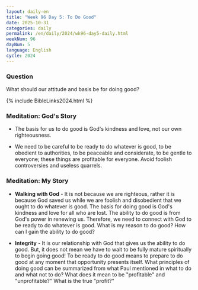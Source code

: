 ```yaml
---
layout: daily-en
title: "Week 96 Day 5: To Do Good"
date: 2025-10-31
categories: daily
permalink: /en/daily/2024/wk96-day5-daily.html
weekNum: 96
dayNum: 5
language: English
cycle: 2024
---
```

### Question     
What should our attitude and basis be for doing good?

{% include BibleLinks2024.html %} 

### Meditation: God's Story   
+ The basis for us to do good is God's kindness and love, not our own righteousness. 

+ We need to be careful to be ready to do whatever is good, to be obedient to authorities, to be peaceable and considerate, to be gentle to everyone; these things are profitable for everyone. Avoid foolish controversies and useless quarrels. 

### Meditation: My Story   
+ **Walking with God** - It is not because we are righteous, rather it is because God saved us while we are foolish and disobedient that we ought to do whatever is good. The basis for doing good is God's kindness and love for all who are lost. The ability to do good is from God's power in renewing us. Therefore, we need to connect with God to be ready to do whatever is good. What is my reason to do good? How can I gain the ability to do good? 

+ **Integrity** - It is our relationship with God that gives us the ability to do good. But, it does not mean we have to wait to be fully mature spiritually to begin going good! To be ready to do good means to prepare to do good at any moment that opportunity presents itself. What principles of doing good can be summarized from what Paul mentioned in what to do and what not to do? What does it mean to be "profitable" and "unprofitable?" What is the true "profit?" 
